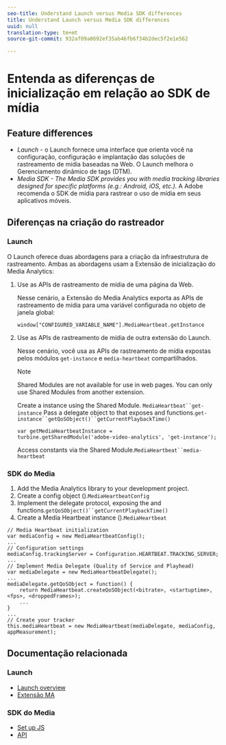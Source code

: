 ```yaml
---
seo-title: Understand Launch versus Media SDK differences
title: Understand Launch versus Media SDK differences
uuid: null
translation-type: tm+mt
source-git-commit: 932af09a0692ef35ab46fb6f34b2dec5f2e1e562

---
```



# Entenda as diferenças de inicialização em relação ao SDK de mídia

## Feature differences

* *Launch* - o Launch fornece uma interface que orienta você na configuração, configuração e implantação das soluções de rastreamento de mídia baseadas na Web. O Launch melhora o Gerenciamento dinâmico de tags (DTM).
* *Media SDK - The Media SDK provides you with media tracking libraries designed for specific platforms (e.g.: Android, iOS, etc.).* A Adobe recomenda o SDK de mídia para rastrear o uso de mídia em seus aplicativos móveis.

## Diferenças na criação do rastreador

### Launch

O Launch oferece duas abordagens para a criação da infraestrutura de rastreamento. Ambas as abordagens usam a Extensão de inicialização do Media Analytics:

1. Use as APIs de rastreamento de mídia de uma página da Web.

   Nesse cenário, a Extensão do Media Analytics exporta as APIs de rastreamento de mídia para uma variável configurada no objeto de janela global:

   ```
   window["CONFIGURED_VARIABLE_NAME"].MediaHeartbeat.getInstance
   ```

1. Use as APIs de rastreamento de mídia de outra extensão do Launch.

   Nesse cenário, você usa as APIs de rastreamento de mídia expostas pelos módulos `get-instance` e `media-heartbeat` compartilhados.

   >[!NOTE]
   >
   >Shared Modules are not available for use in web pages. You can only use Shared Modules from another extension.

   Create a  instance using the  Shared Module.
`MediaHeartbeat``get-instance`
Pass a delegate object to  that exposes  and  functions.`get-instance``getQoSObject()``getCurrentPlaybackTime()`

   ```
   var getMediaHeartbeatInstance =
   turbine.getSharedModule('adobe-video-analytics', 'get-instance');
   ```

   Access  constants via the  Shared Module.`MediaHeartbeat``media-heartbeat`

### SDK do Media

1. Add the Media Analytics library to your development project.
1. Create a config object ().`MediaHeartbeatConfig`
1. Implement the delegate protocol, exposing the  and  functions.`getQoSObject()``getCurrentPlaybackTime()`
1. Create a Media Heartbeat instance ().`MediaHeartbeat`

```
// Media Heartbeat initialization
var mediaConfig = new MediaHeartbeatConfig();
...
// Configuration settings
mediaConfig.trackingServer = Configuration.HEARTBEAT.TRACKING_SERVER;
...
// Implement Media Delegate (Quality of Service and Playhead)
var mediaDelegate = new MediaHeartbeatDelegate();
...
mediaDelegate.getQoSObject = function() {
    return MediaHeartbeat.createQoSObject(<bitrate>, <startuptime>, <fps>, <droppedFrames>);
    ...
}
...
// Create your tracker
this.mediaHeartbeat = new MediaHeartbeat(mediaDelegate, mediaConfig, appMeasurement);
```

## Documentação relacionada

### Launch

* [Launch overview](https://docs.adobe.com/content/help/en/launch/using/overview.html)
* [Extensão MA](https://docs.adobe.com/content/help/en/launch/using/extensions-ref/adobe-extension/media-analytics-extension/overview.html)

### SDK do Media

* [Set up JS](/help/sdk-implement/setup/set-up-js.md)
* [API](https://adobe-marketing-cloud.github.io/media-sdks/reference/javascript/MediaHeartbeat.html)

